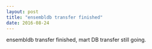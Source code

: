 ```yaml
---
layout: post
title: "ensembldb transfer finished"
date: 2016-08-24
---
```


ensembldb transfer finished, mart DB transfer still going.

